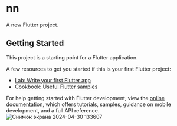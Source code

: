 # nn

A new Flutter project.

## Getting Started

This project is a starting point for a Flutter application.

A few resources to get you started if this is your first Flutter project:

- [Lab: Write your first Flutter app](https://docs.flutter.dev/get-started/codelab)
- [Cookbook: Useful Flutter samples](https://docs.flutter.dev/cookbook)

For help getting started with Flutter development, view the
[online documentation](https://docs.flutter.dev/), which offers tutorials,
samples, guidance on mobile development, and a full API reference.
![Снимок экрана 2024-04-30 133607](https://github.com/Muratbekuly-Nurdaulet/flutter_rentApp/assets/144228098/9c22f695-daa4-4261-9e0a-91d84bebd89a)
